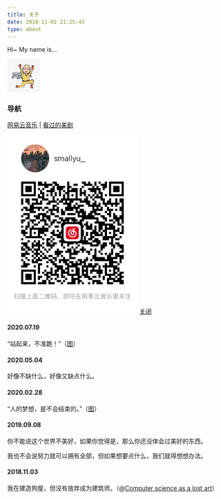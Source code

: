 ```yaml
---
title: 关于
date: 2018-11-02 21:25:43
type: about
---
```


Hi~ My name is...

<img src="img/avatar.jpg" 
  width="15%" 
  style="margin-left:0;" 
  class="no-shadow">

### 导航

<p>
<a href="#ex1" 
  class="exBtn" 
  rel="modal:open" 
  data-toggle="tooltip" 
  data-placement="bottom" 
  title="音乐的力量">网易云音乐</a>
 | 
<a href="/usa-tv">看过的美剧</a> 
</p>

<div id="ex1" class="modal">
  <img src="img/music.jpg" width="60%" class="no-shadow">
  <a href="#" rel="modal:close">关闭</a>
</div>

#### 2020.07.19

“站起来，不准跪！”（<a href="img/standup.png" target="_blank">图</a>）

#### 2020.05.04

好像不缺什么，好像又缺点什么。

#### 2020.02.28

“人的梦想，是不会结束的。”（<a href="img/dream.jpeg" target="_blank">图</a>）

#### 2019.09.08

你不能说这个世界不美好，如果你觉得是，那么你还没体会过美好的东西。

我也不会说努力就可以拥有全部，但如果想要点什么，我们就得想想办法。

#### 2018.11.03

我在建造狗屋，但没有放弃成为建筑师。（@[Computer science as a lost art](http://rubyhacker.com/blog2/20150917.html)）

<script>
$(".exBtn").click(function() {
  $(this).modal({
    escapeClose: true,
    clickClose: true,
    showClose: true,
    fadeDuration: 100
  });
  return false
})
</script>
